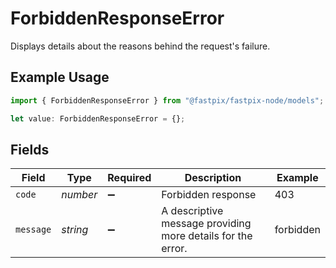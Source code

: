 # ForbiddenResponseError

Displays details about the reasons behind the request's failure.

## Example Usage

```typescript
import { ForbiddenResponseError } from "@fastpix/fastpix-node/models";

let value: ForbiddenResponseError = {};
```

## Fields

| Field                                                       | Type                                                        | Required                                                    | Description                                                 | Example                                                     |
| ----------------------------------------------------------- | ----------------------------------------------------------- | ----------------------------------------------------------- | ----------------------------------------------------------- | ----------------------------------------------------------- |
| `code`                                                      | *number*                                                    | :heavy_minus_sign:                                          | Forbidden response                                          | 403                                                         |
| `message`                                                   | *string*                                                    | :heavy_minus_sign:                                          | A descriptive message providing more details for the error. | forbidden                                                   |